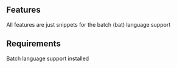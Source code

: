 ## Features
All features are just snippets for the batch (bat) language support

## Requirements
Batch language support installed